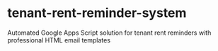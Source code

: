 # tenant-rent-reminder-system
Automated Google Apps Script solution for tenant rent reminders with professional HTML email templates
